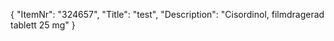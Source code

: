 {
  "ItemNr": "324657",
  "Title": "test",
  "Description": "Cisordinol, filmdragerad tablett 25 mg"
}